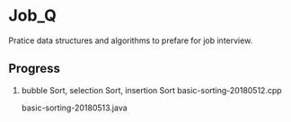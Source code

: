 # Job_Q

Pratice data structures and algorithms to prefare for job interview.

## Progress

1. bubble Sort, selection Sort, insertion Sort
    basic-sorting-20180512.cpp
    
    basic-sorting-20180513.java
